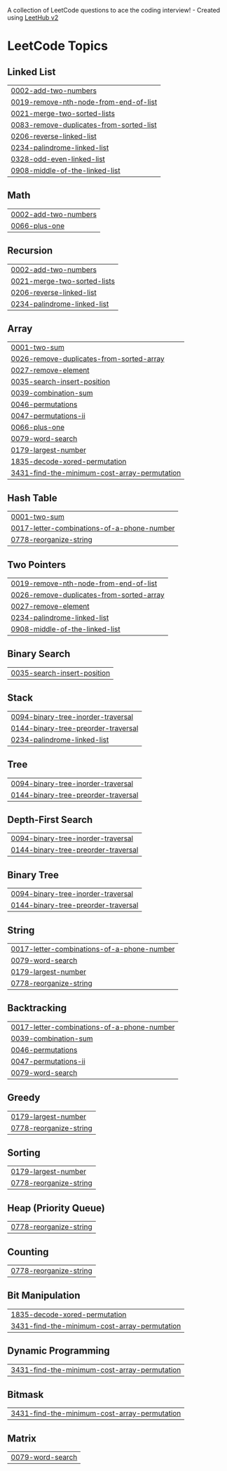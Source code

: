 A collection of LeetCode questions to ace the coding interview! - Created using [LeetHub v2](https://github.com/arunbhardwaj/LeetHub-2.0)
<!---LeetCode Topics Start-->
# LeetCode Topics
## Linked List
|  |
| ------- |
| [0002-add-two-numbers](https://github.com/Sahana2803/Leetcode/tree/master/0002-add-two-numbers) |
| [0019-remove-nth-node-from-end-of-list](https://github.com/Sahana2803/Leetcode/tree/master/0019-remove-nth-node-from-end-of-list) |
| [0021-merge-two-sorted-lists](https://github.com/Sahana2803/Leetcode/tree/master/0021-merge-two-sorted-lists) |
| [0083-remove-duplicates-from-sorted-list](https://github.com/Sahana2803/Leetcode/tree/master/0083-remove-duplicates-from-sorted-list) |
| [0206-reverse-linked-list](https://github.com/Sahana2803/Leetcode/tree/master/0206-reverse-linked-list) |
| [0234-palindrome-linked-list](https://github.com/Sahana2803/Leetcode/tree/master/0234-palindrome-linked-list) |
| [0328-odd-even-linked-list](https://github.com/Sahana2803/Leetcode/tree/master/0328-odd-even-linked-list) |
| [0908-middle-of-the-linked-list](https://github.com/Sahana2803/Leetcode/tree/master/0908-middle-of-the-linked-list) |
## Math
|  |
| ------- |
| [0002-add-two-numbers](https://github.com/Sahana2803/Leetcode/tree/master/0002-add-two-numbers) |
| [0066-plus-one](https://github.com/Sahana2803/Leetcode/tree/master/0066-plus-one) |
## Recursion
|  |
| ------- |
| [0002-add-two-numbers](https://github.com/Sahana2803/Leetcode/tree/master/0002-add-two-numbers) |
| [0021-merge-two-sorted-lists](https://github.com/Sahana2803/Leetcode/tree/master/0021-merge-two-sorted-lists) |
| [0206-reverse-linked-list](https://github.com/Sahana2803/Leetcode/tree/master/0206-reverse-linked-list) |
| [0234-palindrome-linked-list](https://github.com/Sahana2803/Leetcode/tree/master/0234-palindrome-linked-list) |
## Array
|  |
| ------- |
| [0001-two-sum](https://github.com/Sahana2803/Leetcode/tree/master/0001-two-sum) |
| [0026-remove-duplicates-from-sorted-array](https://github.com/Sahana2803/Leetcode/tree/master/0026-remove-duplicates-from-sorted-array) |
| [0027-remove-element](https://github.com/Sahana2803/Leetcode/tree/master/0027-remove-element) |
| [0035-search-insert-position](https://github.com/Sahana2803/Leetcode/tree/master/0035-search-insert-position) |
| [0039-combination-sum](https://github.com/Sahana2803/Leetcode/tree/master/0039-combination-sum) |
| [0046-permutations](https://github.com/Sahana2803/Leetcode/tree/master/0046-permutations) |
| [0047-permutations-ii](https://github.com/Sahana2803/Leetcode/tree/master/0047-permutations-ii) |
| [0066-plus-one](https://github.com/Sahana2803/Leetcode/tree/master/0066-plus-one) |
| [0079-word-search](https://github.com/Sahana2803/Leetcode/tree/master/0079-word-search) |
| [0179-largest-number](https://github.com/Sahana2803/Leetcode/tree/master/0179-largest-number) |
| [1835-decode-xored-permutation](https://github.com/Sahana2803/Leetcode/tree/master/1835-decode-xored-permutation) |
| [3431-find-the-minimum-cost-array-permutation](https://github.com/Sahana2803/Leetcode/tree/master/3431-find-the-minimum-cost-array-permutation) |
## Hash Table
|  |
| ------- |
| [0001-two-sum](https://github.com/Sahana2803/Leetcode/tree/master/0001-two-sum) |
| [0017-letter-combinations-of-a-phone-number](https://github.com/Sahana2803/Leetcode/tree/master/0017-letter-combinations-of-a-phone-number) |
| [0778-reorganize-string](https://github.com/Sahana2803/Leetcode/tree/master/0778-reorganize-string) |
## Two Pointers
|  |
| ------- |
| [0019-remove-nth-node-from-end-of-list](https://github.com/Sahana2803/Leetcode/tree/master/0019-remove-nth-node-from-end-of-list) |
| [0026-remove-duplicates-from-sorted-array](https://github.com/Sahana2803/Leetcode/tree/master/0026-remove-duplicates-from-sorted-array) |
| [0027-remove-element](https://github.com/Sahana2803/Leetcode/tree/master/0027-remove-element) |
| [0234-palindrome-linked-list](https://github.com/Sahana2803/Leetcode/tree/master/0234-palindrome-linked-list) |
| [0908-middle-of-the-linked-list](https://github.com/Sahana2803/Leetcode/tree/master/0908-middle-of-the-linked-list) |
## Binary Search
|  |
| ------- |
| [0035-search-insert-position](https://github.com/Sahana2803/Leetcode/tree/master/0035-search-insert-position) |
## Stack
|  |
| ------- |
| [0094-binary-tree-inorder-traversal](https://github.com/Sahana2803/Leetcode/tree/master/0094-binary-tree-inorder-traversal) |
| [0144-binary-tree-preorder-traversal](https://github.com/Sahana2803/Leetcode/tree/master/0144-binary-tree-preorder-traversal) |
| [0234-palindrome-linked-list](https://github.com/Sahana2803/Leetcode/tree/master/0234-palindrome-linked-list) |
## Tree
|  |
| ------- |
| [0094-binary-tree-inorder-traversal](https://github.com/Sahana2803/Leetcode/tree/master/0094-binary-tree-inorder-traversal) |
| [0144-binary-tree-preorder-traversal](https://github.com/Sahana2803/Leetcode/tree/master/0144-binary-tree-preorder-traversal) |
## Depth-First Search
|  |
| ------- |
| [0094-binary-tree-inorder-traversal](https://github.com/Sahana2803/Leetcode/tree/master/0094-binary-tree-inorder-traversal) |
| [0144-binary-tree-preorder-traversal](https://github.com/Sahana2803/Leetcode/tree/master/0144-binary-tree-preorder-traversal) |
## Binary Tree
|  |
| ------- |
| [0094-binary-tree-inorder-traversal](https://github.com/Sahana2803/Leetcode/tree/master/0094-binary-tree-inorder-traversal) |
| [0144-binary-tree-preorder-traversal](https://github.com/Sahana2803/Leetcode/tree/master/0144-binary-tree-preorder-traversal) |
## String
|  |
| ------- |
| [0017-letter-combinations-of-a-phone-number](https://github.com/Sahana2803/Leetcode/tree/master/0017-letter-combinations-of-a-phone-number) |
| [0079-word-search](https://github.com/Sahana2803/Leetcode/tree/master/0079-word-search) |
| [0179-largest-number](https://github.com/Sahana2803/Leetcode/tree/master/0179-largest-number) |
| [0778-reorganize-string](https://github.com/Sahana2803/Leetcode/tree/master/0778-reorganize-string) |
## Backtracking
|  |
| ------- |
| [0017-letter-combinations-of-a-phone-number](https://github.com/Sahana2803/Leetcode/tree/master/0017-letter-combinations-of-a-phone-number) |
| [0039-combination-sum](https://github.com/Sahana2803/Leetcode/tree/master/0039-combination-sum) |
| [0046-permutations](https://github.com/Sahana2803/Leetcode/tree/master/0046-permutations) |
| [0047-permutations-ii](https://github.com/Sahana2803/Leetcode/tree/master/0047-permutations-ii) |
| [0079-word-search](https://github.com/Sahana2803/Leetcode/tree/master/0079-word-search) |
## Greedy
|  |
| ------- |
| [0179-largest-number](https://github.com/Sahana2803/Leetcode/tree/master/0179-largest-number) |
| [0778-reorganize-string](https://github.com/Sahana2803/Leetcode/tree/master/0778-reorganize-string) |
## Sorting
|  |
| ------- |
| [0179-largest-number](https://github.com/Sahana2803/Leetcode/tree/master/0179-largest-number) |
| [0778-reorganize-string](https://github.com/Sahana2803/Leetcode/tree/master/0778-reorganize-string) |
## Heap (Priority Queue)
|  |
| ------- |
| [0778-reorganize-string](https://github.com/Sahana2803/Leetcode/tree/master/0778-reorganize-string) |
## Counting
|  |
| ------- |
| [0778-reorganize-string](https://github.com/Sahana2803/Leetcode/tree/master/0778-reorganize-string) |
## Bit Manipulation
|  |
| ------- |
| [1835-decode-xored-permutation](https://github.com/Sahana2803/Leetcode/tree/master/1835-decode-xored-permutation) |
| [3431-find-the-minimum-cost-array-permutation](https://github.com/Sahana2803/Leetcode/tree/master/3431-find-the-minimum-cost-array-permutation) |
## Dynamic Programming
|  |
| ------- |
| [3431-find-the-minimum-cost-array-permutation](https://github.com/Sahana2803/Leetcode/tree/master/3431-find-the-minimum-cost-array-permutation) |
## Bitmask
|  |
| ------- |
| [3431-find-the-minimum-cost-array-permutation](https://github.com/Sahana2803/Leetcode/tree/master/3431-find-the-minimum-cost-array-permutation) |
## Matrix
|  |
| ------- |
| [0079-word-search](https://github.com/Sahana2803/Leetcode/tree/master/0079-word-search) |
<!---LeetCode Topics End-->